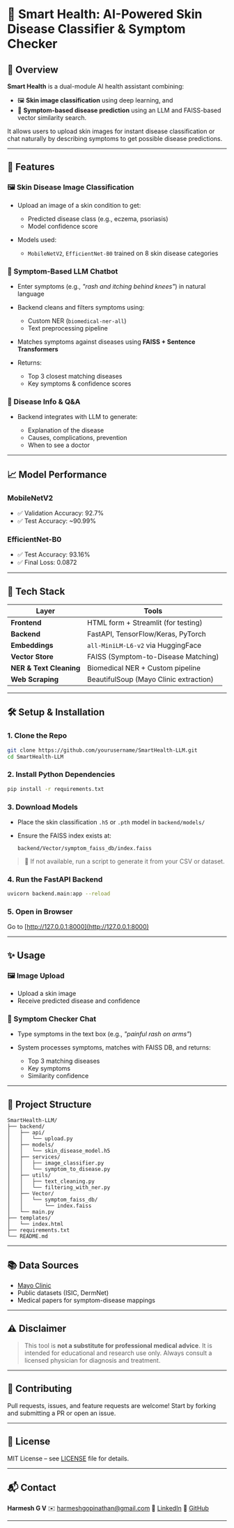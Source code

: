 # 🧠 Smart Health: AI-Powered Skin Disease Classifier & Symptom Checker

## 🚀 Overview

**Smart Health** is a dual-module AI health assistant combining:

* 🖼️ **Skin image classification** using deep learning, and
* 💬 **Symptom-based disease prediction** using an LLM and FAISS-based vector similarity search.

It allows users to upload skin images for instant disease classification or chat naturally by describing symptoms to get possible disease predictions.

---

## 🌟 Features

### 🖼️ Skin Disease Image Classification

* Upload an image of a skin condition to get:

  * Predicted disease class (e.g., eczema, psoriasis)
  * Model confidence score
* Models used:

  * `MobileNetV2`, `EfficientNet-B0` trained on 8 skin disease categories

### 💬 Symptom-Based LLM Chatbot

* Enter symptoms (e.g., *"rash and itching behind knees"*) in natural language
* Backend cleans and filters symptoms using:

  * Custom NER (`biomedical-ner-all`)
  * Text preprocessing pipeline
* Matches symptoms against diseases using **FAISS + Sentence Transformers**
* Returns:

  * Top 3 closest matching diseases
  * Key symptoms & confidence scores

### 🏥 Disease Info & Q\&A

* Backend integrates with LLM to generate:

  * Explanation of the disease
  * Causes, complications, prevention
  * When to see a doctor

---

## 📈 Model Performance

### MobileNetV2

* ✅ Validation Accuracy: 92.7%
* ✅ Test Accuracy: \~90.99%

### EfficientNet-B0

* ✅ Test Accuracy: 93.16%
* ✅ Final Loss: 0.0872

---

## 🧰 Tech Stack

| Layer                   | Tools                                  |
| ----------------------- | -------------------------------------- |
| **Frontend**            | HTML form + Streamlit (for testing)    |
| **Backend**             | FastAPI, TensorFlow/Keras, PyTorch     |
| **Embeddings**          | `all-MiniLM-L6-v2` via HuggingFace     |
| **Vector Store**        | FAISS (Symptom-to-Disease Matching)    |
| **NER & Text Cleaning** | Biomedical NER + Custom pipeline       |
| **Web Scraping**        | BeautifulSoup (Mayo Clinic extraction) |

---

## 🛠️ Setup & Installation

### 1. Clone the Repo

```bash
git clone https://github.com/yourusername/SmartHealth-LLM.git
cd SmartHealth-LLM
```

### 2. Install Python Dependencies

```bash
pip install -r requirements.txt
```

### 3. Download Models

* Place the skin classification `.h5` or `.pth` model in `backend/models/`
* Ensure the FAISS index exists at:

  ```
  backend/Vector/symptom_faiss_db/index.faiss
  ```

> 🔁 If not available, run a script to generate it from your CSV or dataset.

### 4. Run the FastAPI Backend

```bash
uvicorn backend.main:app --reload
```

### 5. Open in Browser

Go to [http://127.0.0.1:8000](http://127.0.0.1:8000)

---

## ✨ Usage

### 🖼️ Image Upload

* Upload a skin image
* Receive predicted disease and confidence

### 💬 Symptom Checker Chat

* Type symptoms in the text box (e.g., *"painful rash on arms"*)
* System processes symptoms, matches with FAISS DB, and returns:

  * Top 3 matching diseases
  * Key symptoms
  * Similarity confidence

---

## 📁 Project Structure

```
SmartHealth-LLM/
├── backend/
│   ├── api/
│   │   └── upload.py
│   ├── models/
│   │   └── skin_disease_model.h5
│   ├── services/
│   │   ├── image_classifier.py
│   │   └── symptom_to_disease.py
│   ├── utils/
│   │   ├── text_cleaning.py
│   │   └── filtering_with_ner.py
│   ├── Vector/
│   │   └── symptom_faiss_db/
│   │       └── index.faiss
│   └── main.py
├── templates/
│   └── index.html
├── requirements.txt
└── README.md
```

---

## 📚 Data Sources

* [Mayo Clinic](https://www.mayoclinic.org/)
* Public datasets (ISIC, DermNet)
* Medical papers for symptom-disease mappings

---

## ⚠️ Disclaimer

> This tool is **not a substitute for professional medical advice**. It is intended for educational and research use only. Always consult a licensed physician for diagnosis and treatment.

---

## 🤝 Contributing

Pull requests, issues, and feature requests are welcome!
Start by forking and submitting a PR or open an issue.

---

## 📜 License

MIT License – see [LICENSE](LICENSE) file for details.

---

## 📬 Contact

**Harmesh G V**
✉️ [harmeshgopinathan@gmail.com](mailto:harmeshgopinathan@gmail.com)
🔗 [LinkedIn](https://linkedin.com/in/harmeshgv)
🔗 [GitHub](https://github.com/harmeshgv)

---


